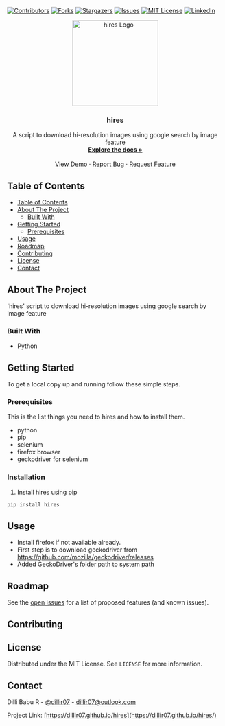 [![Contributors][contributors-shield]][contributors-url]
[![Forks][forks-shield]][forks-url]
[![Stargazers][stars-shield]][stars-url]
[![Issues][issues-shield]][issues-url]
[![MIT License][license-shield]][license-url]
[![LinkedIn][linkedin-shield]][linkedin-url]



<!-- PROJECT LOGO -->
<p align="center">
  <a href="https://github.com/dillir07/hires">
    <img src="https://dev-to-uploads.s3.amazonaws.com/i/ud9pn9tdo5txv5mvwppo.png" alt="hires Logo" width="200" height="200">
  </a>

  <h3 align="center">hires</h3>

  <p align="center">
    A script to download hi-resolution images using google search by image feature
    <br />
    <a href="https://github.com/dillir07/hires"><strong>Explore the docs »</strong></a>
    <br />
    <br />
    <a href="https://github.com/dillir07/hires">View Demo</a>
    ·
    <a href="https://github.com/dillir07/hires/issues">Report Bug</a>
    ·
    <a href="https://github.com/dillir07/hires/issues">Request Feature</a>
  </p>
</p>


<!-- TABLE OF CONTENTS -->
## Table of Contents

- [Table of Contents](#table-of-contents)
- [About The Project](#about-the-project)
  - [Built With](#built-with)
- [Getting Started](#getting-started)
  - [Prerequisites](#prerequisites)
- [Usage](#usage)
- [Roadmap](#roadmap)
- [Contributing](#contributing)
- [License](#license)
- [Contact](#contact)



<!-- ABOUT THE PROJECT -->
## About The Project

<!-- [![Product Name Screen Shot][product-screenshot]](https://example.com) -->

'hires' script to download hi-resolution images using google search by image feature

### Built With

* Python

<!-- GETTING STARTED -->
## Getting Started

To get a local copy up and running follow these simple steps.

### Prerequisites

This is the list things you need to hires and how to install them.

* python
* pip
* selenium
* firefox browser
* geckodriver for selenium

### Installation

1. Install hires using pip
```sh
pip install hires
```

<!-- USAGE EXAMPLES -->
## Usage

- Install firefox if not available already.
- First step is to download geckodriver from https://github.com/mozilla/geckodriver/releases
- Added GeckoDriver's folder path to system path



<!-- ROADMAP -->
## Roadmap

See the [open issues](https://github.com/dillir07/hires/issues) for a list of proposed features (and known issues).



<!-- CONTRIBUTING -->
## Contributing

<!-- Contributions are what make the open source community such an amazing place to be learn, inspire, and create. Any contributions you make are **greatly appreciated**.

1. Fork the Project
2. Create your Feature Branch (`git checkout -b feature/AmazingFeature`)
3. Commit your Changes (`git commit -m 'Add some AmazingFeature'`)
4. Push to the Branch (`git push origin feature/AmazingFeature`)
5. Open a Pull Request -->



<!-- LICENSE -->
## License

Distributed under the MIT License. See `LICENSE` for more information.

<!-- CONTACT -->
## Contact

Dilli Babu R - [@dillir07](https://twitter.com/dillir07) - dillir07@outlook.com

Project Link: [https://dillir07.github.io/hires](https://dillir07.github.io/hires/)



<!-- ACKNOWLEDGEMENTS -->
<!-- ## Acknowledgements

* []()
* []()
* []() -->

<!-- MARKDOWN LINKS & IMAGES -->
<!-- https://www.markdownguide.org/basic-syntax/#reference-style-links -->
[contributors-shield]: https://img.shields.io/github/contributors/dillir07/hires?style=flat-square

[contributors-url]: https://github.com/dillir07/Best-README-Template/graphs/contributors

[forks-shield]: https://img.shields.io/github/forks/dillir07/hires?style=flat-square

[forks-url]: https://github.com/dillir07/Best-README-Template/network/members

[stars-shield]: https://img.shields.io/github/stars/dillir07/hires?style=flat-square

[stars-url]: https://github.com/dillir07/Best-README-Template/stargazers

[issues-shield]: https://img.shields.io/github/issues/dillir07/hires?style=flat-square

[issues-url]: https://github.com/dillir07/Best-README-Template/issues

[license-shield]: https://img.shields.io/github/license/dillir07/hires?style=flat-square

[license-url]: https://github.com/dillir07/hires/blob/master/LICENSE

[linkedin-shield]: https://img.shields.io/badge/-LinkedIn-black.svg?style=flat-square&logo=linkedin&colorB=555

[linkedin-url]: https://linkedin.com/in/dillir07
[product-screenshot]: images/screenshot.png

